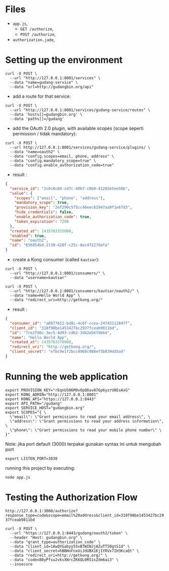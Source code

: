 # Files

- `app.js`,
  - `GET /authorize`,
  - `POST /authorize`,
- `authorization.jade`,

# Setting up the environment

```shell
curl -X POST \
  --url "http://127.0.0.1:8001/services" \
  --data "name=gudang-service" \
  --data "url=http://gudangbin.org/api"
```

- add a route for that service:

```shell
curl -X POST \
  --url "http://127.0.0.1:8001/services/gudang-service/routes" \
  --data 'hosts[]=gudangbin.org' \
  --data 'paths[]=/gudang'
```

- add the OAuth 2.0 plugin, with available scopes (scope seperti permission / tidak mandatory):

```shell
curl -X POST \
  --url http://127.0.0.1:8001/services/gudang-service/plugins/ \
  --data "name=oauth2" \
  --data "config.scopes=email, phone, address" \
  --data "config.mandatory_scope=true" \
  --data "config.enable_authorization_code=true"
```
- result :

```json
{
  "service_id": "2c0c8c84-cd7c-40b7-c0b8-41202e5ee50b",
  "value": {
    "scopes": ["email", "phone", "address"],
    "mandatory_scope": true,
    "provision_key": "2ef290c575cc46eec61947aa9f1e67d3",
    "hide_credentials": false,
    "enable_authorization_code": true,
    "token_expiration": 7200
  },
  "created_at": 1435783325000,
  "enabled": true,
  "name": "oauth2",
  "id": "656954bd-2130-428f-c25c-8ec47227dafa"
}
```

- create a Kong consumer (called `kautsar`):

```shell
curl -X POST \
  --url "http://127.0.0.1:8001/consumers/" \
  --data "username=kautsar"

```

```shell
curl -X POST \
  --url "http://127.0.0.1:8001/consumers/kautsar/oauth2/" \
  --data "name=Hello World App" \
  --data "redirect_uri=http://getkong.org/"

```
- result :

```json
{
  "consumer_id": "a0977612-bd8c-4c6f-ccea-24743112847f",
  "client_id": "318f98be1453427bc2937fceab9811bd",
  "id": "7ce2f90c-3ec5-4d93-cd62-3d42eb6f9b64",
  "name": "Hello World App",
  "created_at": 1435783376000,
  "redirect_uri": "http://getkong.org/",
  "client_secret": "efbc9e1f2bcc4968c988ef5b839dd5a4"
}
```

# Running the web application

```shell
export PROVISION_KEY="rEqnUS06M9vOpQ6av87Gp6yzrU0EsAxG"
export KONG_ADMIN="http://127.0.0.1:8001"
export KONG_API="https://127.0.0.1:8443"
export API_PATH="/gudang"
export SERVICE_HOST="gudangbin.org"
export SCOPES="{ \
  \"email\": \"Grant permissions to read your email address\", \
  \"address\": \"Grant permissions to read your address information\", \
  \"phone\": \"Grant permissions to read your mobile phone number\" \
}"
```

Note: jika port default (3000) terpakai gunakan syntax ini untuk mengubah port

```shell
export LISTEN_PORT=3030
```

running this project by executing: 

```shell
node app.js
```

# Testing the Authorization Flow

`http://127.0.0.1:3000/authorize?response_type=code&scope=email%20address&client_id=318f98be1453427bc2937fceab9811bd`

```shell
curl -X POST \
  --url "https://127.0.0.1:8443/gudang/oauth2/token" \
  --header "Host: gudangbin.org" \
  --data "grant_type=authorization_code" \
  --data "client_id=1AwQYGabyy55vBTWINJjAZuTT50gtS1d" \
  --data "client_secret=hBBHoFnxUiJdUBX1KjIYRVx7IH3KcaQt" \
  --data "redirect_uri=http://getkong.org/" \
  --data "code=B8yPfsu2vksXNrcZK6QL0R51sZdm6ai3" \
  --insecure
```
